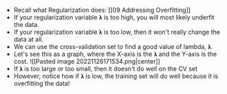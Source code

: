 - Recall what Regularization does:  [[09 Addressing Overfitting]]
- If your regularization variable **`λ`** is too high, you will most likely underfit the data.
- If your regularization variable **`λ`** is too low, then it won't really change the data at all.
- We can use the cross-validation set to find a good value of lambda, **`λ`**.
- Let's see this as a graph, where the X-axis is the **`λ`** and the Y-axis is the cost.
![[Pasted image 20221126171534.png|center]]
- If **`λ`** is too large or too small, then it doesn't do well on the CV set 
- However, notice how if **`λ`** is low, the training set will do well because it is overfitting the data!

